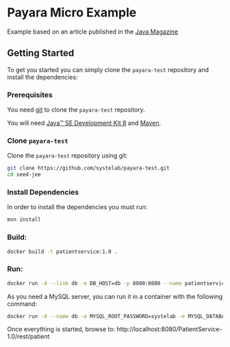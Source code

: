 # Payara Micro Example
Example based on an article published in the [Java Magazine](http://www.javamagazine.mozaicreader.com/MarApr2018) 

## Getting Started

To get you started you can simply clone the `payara-test` repository and install the dependencies:

### Prerequisites

You need [git][git] to clone the `payara-test` repository.

You will need [Java™ SE Development Kit 8][jdk-download] and [Maven][maven].

### Clone `payara-test`

Clone the `payara-test` repository using git:

```bash
git clone https://github.com/systelab/payara-test.git
cd seed-jee
```

### Install Dependencies

In order to install the dependencies you must run:

```bash
mvn install
```

### Build:

```bash
docker build -t patientservice:1.0 .
```

### Run:

```bash
docker run -d --link db -e DB_HOST=db -p 8080:8080 --name patientservice patientservice:1.0
```

As you need a MySQL server, you can run it in a container with the following command:

```bash
docker run -d --name db -e MYSQL_ROOT_PASSWORD=systelab -e MYSQL_DATABASE=systelab -e MYSQL_USER=systelab -e MYSQL_PASSWORD=systelab -p 3306:3306 mysql
```

Once everything is started, browse to: http://localhost:8080/PatientService-1.0/rest/patient


[git]: https://git-scm.com/
[maven]: https://maven.apache.org/download.cgi
[jdk-download]: http://www.oracle.com/technetwork/java/javase/downloads


